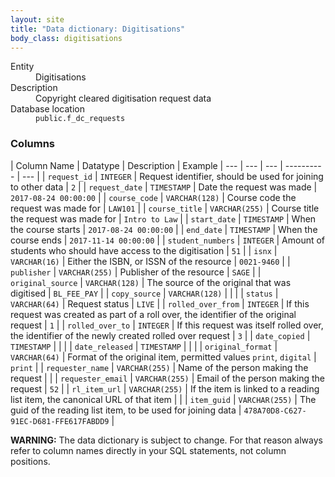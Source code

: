 ```yaml
---
layout: site
title: "Data dictionary: Digitisations"
body_class: digitisations
---
```


<dl>
  <dt>Entity</dt>
  <dd>Digitisations</dd>

  <dt>Description</dt>
  <dd>Copyright cleared digitisation request data</dd>

  <dt>Database location</dt>
  <dd><code>public.f_dc_requests</code></dd>
</dl>

### Columns

| Column Name | Datatype | Description  | Example
| --- | --- | --- | ---------- | --- |
| `request_id` | `INTEGER` | Request identifier, should be used for joining to other data | `2` |
| `request_date` | `TIMESTAMP` | Date the request was made | `2017-08-24 00:00:00` |
| `course_code` | `VARCHAR(128)` | Course code the request was made for | `LAW101` |
| `course_title` | `VARCHAR(255)` | Course title the request was made for  | `Intro to Law` |
| `start_date` | `TIMESTAMP` | When the course starts | `2017-08-24 00:00:00` |
| `end_date` | `TIMESTAMP` | When the course ends | `2017-11-14 00:00:00` |
| `student_numbers` | `INTEGER` | Amount of students who should have access to the digitisation | `51` |
| `isnx` | `VARCHAR(16)` | Either the ISBN, or ISSN of the resource | `0021-9460` |
| `publisher` | `VARCHAR(255)` | Publisher of the resource | `SAGE` |
| `original_source` | `VARCHAR(128)` | The source of the original that was digitised | `BL_FEE_PAY` |
| `copy_source` | `VARCHAR(128)` |  |  |
| `status` | `VARCHAR(64)` | Request status | `LIVE` |
| `rolled_over_from` | `INTEGER` | If this request was created as part of a roll over, the identifier of the original request | `1` |
| `rolled_over_to` | `INTEGER` | If this request was itself rolled over, the identifier of the newly created rolled over request | `3` |
| `date_copied` | `TIMESTAMP` |  |  |
| `date_released` | `TIMESTAMP` |  |  |
| `original_format` | `VARCHAR(64)` | Format of the original item, permitted values `print`, `digital` | `print` |
| `requester_name` | `VARCHAR(255)` | Name of the person making the request |  |
| `requester_email` | `VARCHAR(255)` | Email of the person making the request | `52` |
| `rl_item_url` | `VARCHAR(255)` | If the item is linked to a reading list item, the canonical URL of that item |  |
| `item_guid` | `VARCHAR(255)` | The guid of the reading list item, to be used for joining data | `478A70D8-C627-91EC-D681-FFE617FABDD9` |

**WARNING:** The data dictionary is subject to change. For that reason always refer to column names directly in your SQL statements, not column positions.
